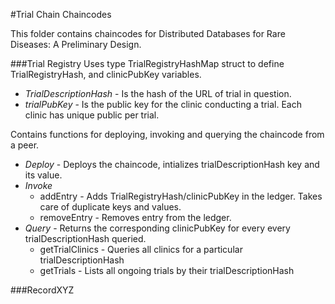 #Trial Chain Chaincodes

This folder contains chaincodes for Distributed Databases for Rare Diseases: A Preliminary Design.

###Trial Registry
Uses type TrialRegistryHashMap struct to define TrialRegistryHash, and clinicPubKey variables. 
  - _TrialDescriptionHash_ - Is the hash of the URL of trial in question.
  - _trialPubKey_ - Is the public key for the clinic conducting a trial. Each clinic has unique public per trial.
  
Contains functions for deploying, invoking and querying the chaincode from a peer. 

  - _Deploy_ - Deploys the chaincode, intializes trialDescriptionHash key and its value.
  - _Invoke_
      - addEntry - Adds TrialRegistryHash/clinicPubKey in the ledger. Takes care of duplicate keys and values.
      - removeEntry - Removes entry from the ledger.
  - _Query_ - Returns the corresponding clinicPubKey for every every trialDescriptionHash queried.
      - getTrialClinics - Queries all clinics for a particular trialDescriptionHash
      - getTrials - Lists all ongoing trials by their trialDescriptionHash
  
###RecordXYZ

